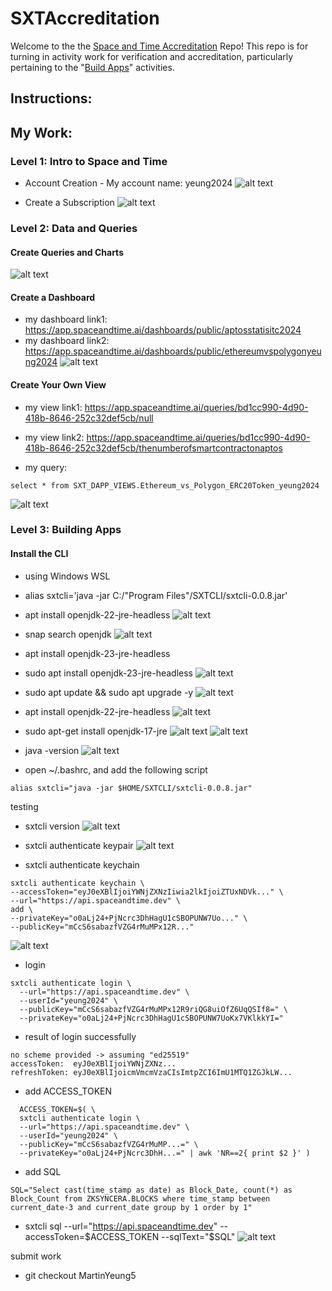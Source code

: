 # SXTAccreditation
Welcome to the the [Space and Time Accreditation](https://docs.spaceandtime.io/docs/accreditation) Repo! This repo is for turning in activity work for verification and accreditation, particularly pertaining to the "[Build Apps](https://docs.spaceandtime.io/docs/accreditation_apps)" activities.

## Instructions: 

## My Work:
### Level 1: Intro to Space and Time
* Account Creation - My account name: yeung2024
![alt text](https://github.com/MartinYeung5/SXTAccreditation/blob/MartinYeung5/images/13.png?raw=true)

* Create a Subscription
![alt text](https://github.com/MartinYeung5/SXTAccreditation/blob/MartinYeung5/images/14.png?raw=true)

### Level 2: Data and Queries
#### Create Queries and Charts
![alt text](https://github.com/MartinYeung5/SXTAccreditation/blob/MartinYeung5/images/15.png?raw=true)

#### Create a Dashboard
* my dashboard link1: https://app.spaceandtime.ai/dashboards/public/aptosstatisitc2024
* my dashboard link2: https://app.spaceandtime.ai/dashboards/public/ethereumvspolygonyeung2024
![alt text](https://github.com/MartinYeung5/SXTAccreditation/blob/MartinYeung5/images/16.png?raw=true)

#### Create Your Own View
* my view link1: https://app.spaceandtime.ai/queries/bd1cc990-4d90-418b-8646-252c32def5cb/null
* my view link2: https://app.spaceandtime.ai/queries/bd1cc990-4d90-418b-8646-252c32def5cb/thenumberofsmartcontractonaptos

* my query:
```
select * from SXT_DAPP_VIEWS.Ethereum_vs_Polygon_ERC20Token_yeung2024
```
![alt text](https://github.com/MartinYeung5/SXTAccreditation/blob/MartinYeung5/images/17.png?raw=true)

### Level 3: Building Apps
#### Install the CLI
* using Windows WSL

* alias sxtcli='java -jar C:/"Program Files"/SXTCLI/sxtcli-0.0.8.jar'

* apt install openjdk-22-jre-headless
![alt text](https://github.com/MartinYeung5/SXTAccreditation/blob/MartinYeung5/images/1.png?raw=true)

* snap search openjdk
![alt text](https://github.com/MartinYeung5/SXTAccreditation/blob/MartinYeung5/images/2.png?raw=true)

* apt install openjdk-23-jre-headless
* sudo apt install openjdk-23-jre-headless
![alt text](https://github.com/MartinYeung5/SXTAccreditation/blob/MartinYeung5/images/3.png?raw=true)

* sudo apt update && sudo apt upgrade -y
![alt text](https://github.com/MartinYeung5/SXTAccreditation/blob/MartinYeung5/images/4.png?raw=true)

* apt install openjdk-22-jre-headless
![alt text](https://github.com/MartinYeung5/SXTAccreditation/blob/MartinYeung5/images/5.png?raw=true)

* sudo apt-get install openjdk-17-jre
![alt text](https://github.com/MartinYeung5/SXTAccreditation/blob/MartinYeung5/images/6.png?raw=true)
![alt text](https://github.com/MartinYeung5/SXTAccreditation/blob/MartinYeung5/images/7.png?raw=true)

* java -version
![alt text](https://github.com/MartinYeung5/SXTAccreditation/blob/MartinYeung5/images/8.png?raw=true)

* open  ~/.bashrc, and add the following script
```
alias sxtcli="java -jar $HOME/SXTCLI/sxtcli-0.0.8.jar"
```

testing
* sxtcli version
![alt text](https://github.com/MartinYeung5/SXTAccreditation/blob/MartinYeung5/images/9.png?raw=true)

* sxtcli authenticate keypair
![alt text](https://github.com/MartinYeung5/SXTAccreditation/blob/MartinYeung5/images/10.png?raw=true)


* sxtcli authenticate keychain
```
sxtcli authenticate keychain \
--accessToken="eyJ0eXBlIjoiYWNjZXNzIiwia2lkIjoiZTUxNDVk..." \
--url="https://api.spaceandtime.dev" \
add \
--privateKey="o0aLj24+PjNcrc3DhHagU1cSBOPUNW7Uo..." \
--publicKey="mCcS6sabazfVZG4rMuMPx12R..."
```
![alt text](https://github.com/MartinYeung5/SXTAccreditation/blob/MartinYeung5/images/11.png?raw=true)

* login
```
sxtcli authenticate login \
  --url="https://api.spaceandtime.dev" \
  --userId="yeung2024" \
  --publicKey="mCcS6sabazfVZG4rMuMPx12R9riQG8uiOfZ6UqQSIf8=" \
  --privateKey="o0aLj24+PjNcrc3DhHagU1cSBOPUNW7UoKx7VKlkkYI="
```

* result of login successfully
```
no scheme provided -> assuming "ed25519"
accessToken:  eyJ0eXBlIjoiYWNjZXNz...
refreshToken: eyJ0eXBlIjoicmVmcmVzaCIsImtpZCI6ImU1MTQ1ZGJkLW...
```

* add ACCESS_TOKEN
```
  ACCESS_TOKEN=$( \
  sxtcli authenticate login \
  --url="https://api.spaceandtime.dev" \
  --userId="yeung2024" \
  --publicKey="mCcS6sabazfVZG4rMuMP...=" \
  --privateKey="o0aLj24+PjNcrc3DhH...=" | awk 'NR==2{ print $2 }' )
```

* add SQL
```
SQL="Select cast(time_stamp as date) as Block_Date, count(*) as Block_Count from ZKSYNCERA.BLOCKS where time_stamp between current_date-3 and current_date group by 1 order by 1"
```

* sxtcli sql --url="https://api.spaceandtime.dev" --accessToken=$ACCESS_TOKEN --sqlText="$SQL"
![alt text](https://github.com/MartinYeung5/SXTAccreditation/blob/MartinYeung5/images/12.png?raw=true)

submit work
* git checkout MartinYeung5